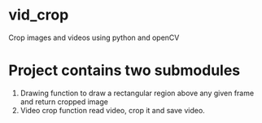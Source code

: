 # vid_crop
Crop images and videos using python and openCV

# Project contains two submodules 
1. Drawing function to draw a rectangular region above any given frame and return cropped image
2. Video crop function read video, crop it and save video.

